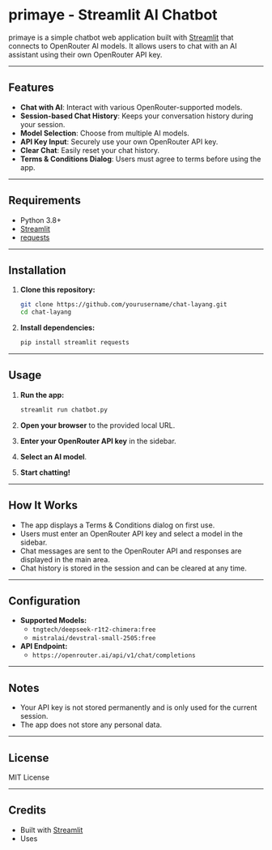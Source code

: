 # primaye - Streamlit AI Chatbot

primaye is a simple chatbot web application built with [Streamlit](https://streamlit.io/) that connects to OpenRouter AI models. It allows users to chat with an AI assistant using their own OpenRouter API key.

---

## Features

- **Chat with AI**: Interact with various OpenRouter-supported models.
- **Session-based Chat History**: Keeps your conversation history during your session.
- **Model Selection**: Choose from multiple AI models.
- **API Key Input**: Securely use your own OpenRouter API key.
- **Clear Chat**: Easily reset your chat history.
- **Terms & Conditions Dialog**: Users must agree to terms before using the app.

---

## Requirements

- Python 3.8+
- [Streamlit](https://streamlit.io/)
- [requests](https://docs.python-requests.org/)

---

## Installation

1. **Clone this repository:**
    ```sh
    git clone https://github.com/yourusername/chat-layang.git
    cd chat-layang
    ```

2. **Install dependencies:**
    ```sh
    pip install streamlit requests
    ```

---

## Usage

1. **Run the app:**
    ```sh
    streamlit run chatbot.py
    ```

2. **Open your browser** to the provided local URL.

3. **Enter your OpenRouter API key** in the sidebar.

4. **Select an AI model**.

5. **Start chatting!**

---

## How It Works

- The app displays a Terms & Conditions dialog on first use.
- Users must enter an OpenRouter API key and select a model in the sidebar.
- Chat messages are sent to the OpenRouter API and responses are displayed in the main area.
- Chat history is stored in the session and can be cleared at any time.

---

## Configuration

- **Supported Models:**  
  - `tngtech/deepseek-r1t2-chimera:free`
  - `mistralai/devstral-small-2505:free`
- **API Endpoint:**  
  - `https://openrouter.ai/api/v1/chat/completions`

---

## Notes

- Your API key is not stored permanently and is only used for the current session.
- The app does not store any personal data.

---

## License

MIT License

---

## Credits

- Built with [Streamlit](https://streamlit.io/)
- Uses
